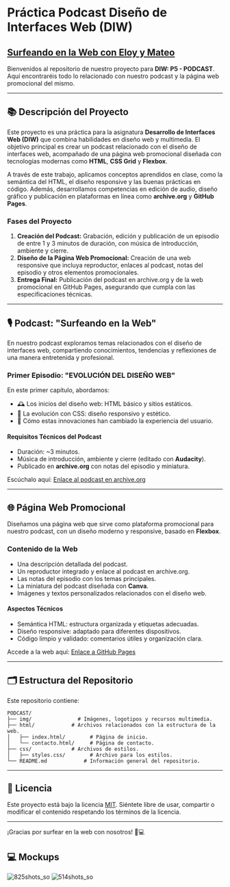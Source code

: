 #  Práctica Podcast Diseño de Interfaces Web (DIW)

## <a href="https://e7oy.github.io/Podcast/html/index.html">Surfeando en la Web con Eloy y Mateo</a>

Bienvenidos al repositorio de nuestro proyecto para **DIW: P5 - PODCAST**. Aquí encontraréis todo lo relacionado con nuestro podcast y la página web promocional del mismo.

---

## 📚 Descripción del Proyecto

Este proyecto es una práctica para la asignatura **Desarrollo de Interfaces Web (DIW)** que combina habilidades en diseño web y multimedia. El objetivo principal es crear un podcast relacionado con el diseño de interfaces web, acompañado de una página web promocional diseñada con tecnologías modernas como **HTML**, **CSS Grid** y **Flexbox**. 

A través de este trabajo, aplicamos conceptos aprendidos en clase, como la semántica del HTML, el diseño responsive y las buenas prácticas en código. Además, desarrollamos competencias en edición de audio, diseño gráfico y publicación en plataformas en línea como **archive.org** y **GitHub Pages**.

### Fases del Proyecto
1. **Creación del Podcast:** Grabación, edición y publicación de un episodio de entre 1 y 3 minutos de duración, con música de introducción, ambiente y cierre.
2. **Diseño de la Página Web Promocional:** Creación de una web responsive que incluya reproductor, enlaces al podcast, notas del episodio y otros elementos promocionales.
3. **Entrega Final:** Publicación del podcast en archive.org y de la web promocional en GitHub Pages, asegurando que cumpla con las especificaciones técnicas.

---

## 🎙️ Podcast: "Surfeando en la Web"

En nuestro podcast exploramos temas relacionados con el diseño de interfaces web, compartiendo conocimientos, tendencias y reflexiones de una manera entretenida y profesional. 

### Primer Episodio: "EVOLUCIÓN DEL DISEÑO WEB"

En este primer capítulo, abordamos:
- 🕰️ Los inicios del diseño web: HTML básico y sitios estáticos.
- 🎨 La evolución con CSS: diseño responsivo y estético.
- 🤔 Cómo estas innovaciones han cambiado la experiencia del usuario.

#### Requisitos Técnicos del Podcast
- Duración: ~3 minutos.
- Música de introducción, ambiente y cierre (editado con **Audacity**).
- Publicado en **archive.org** con notas del episodio y miniatura.

Escúchalo aquí: [Enlace al podcast en archive.org](#)

---

## 🌐 Página Web Promocional

Diseñamos una página web que sirve como plataforma promocional para nuestro podcast, con un diseño moderno y responsive, basado en **Flexbox**. 

### Contenido de la Web
- Una descripción detallada del podcast.
- Un reproductor integrado y enlace al podcast en archive.org.
- Las notas del episodio con los temas principales.
- La miniatura del podcast diseñada con **Canva**.
- Imágenes y textos personalizados relacionados con el diseño web.

#### Aspectos Técnicos
- Semántica HTML: estructura organizada y etiquetas adecuadas.
- Diseño responsive: adaptado para diferentes dispositivos.
- Código limpio y validado: comentarios útiles y organización clara.

Accede a la web aquí: [Enlace a GitHub Pages](#)

---

## 🗂️ Estructura del Repositorio

Este repositorio contiene:

```
PODCAST/
├── img/               # Imágenes, logotipos y recursos multimedia.
├── html/            # Archivos relacionados con la estructura de la web.
│   ├── index.html/        # Página de inicio.
│   └── contacto.html/     # Página de contacto.
├── css/             # Archivos de estilos.
│   ├── styles.css/        # Archivo para los estilos.
└── README.md            # Información general del repositorio.
```

---

## 📄 Licencia

Este proyecto está bajo la licencia [MIT](LICENSE). Siéntete libre de usar, compartir o modificar el contenido respetando los términos de la licencia.

---

¡Gracias por surfear en la web con nosotros! 🌊💻

##  💻 Mockups

![825shots_so](https://github.com/user-attachments/assets/aa644d78-a4df-410e-8666-bdeb199f7f7a)
![514shots_so](https://github.com/user-attachments/assets/bb3ad80d-d4c8-4f1e-bc60-df4035b6c877)
